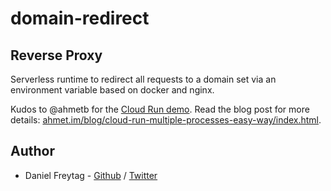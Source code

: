 # domain-redirect

## Reverse Proxy

Serverless runtime to redirect all requests to a domain set via an environment variable based on docker and nginx.

Kudos to @ahmetb for the [Cloud Run demo](https://github.com/ahmetb/multi-process-container-lazy-solution). Read the blog post for more details: [ahmet.im/blog/cloud-run-multiple-processes-easy-way/index.html](https://ahmet.im/blog/cloud-run-multiple-processes-easy-way/index.html).

## Author

- Daniel Freytag - [Github](https://github.com/FRYTG) / [Twitter](https://twitter.com/FRYTG)
